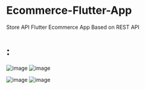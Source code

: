 # Ecommerce-Flutter-App

Store API Flutter Ecommerce App
Based on REST API

# :
![image](https://user-images.githubusercontent.com/69504158/182035478-e9179870-bb60-44cb-80cc-f798903b01a7.png) ![image](https://user-images.githubusercontent.com/69504158/182035493-7a1499d0-1602-42fb-aa2a-56eb0a4cf220.png)

![image](https://user-images.githubusercontent.com/69504158/182035534-349cce6c-359f-42bc-aacf-85d9cbea7d84.png) ![image](https://user-images.githubusercontent.com/69504158/182035522-d5ed0612-bfb8-4f74-915d-a63777ea33dd.png)

